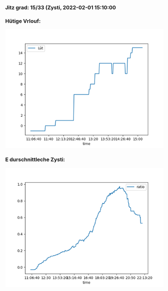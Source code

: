### Jitz grad: 15/33 (Zysti, 2022-02-01 15:10:00

### Hütige Vrlouf:
![Graph](Today.png)

### E durschnittleche Zysti:
![Graph](Zysti.png)